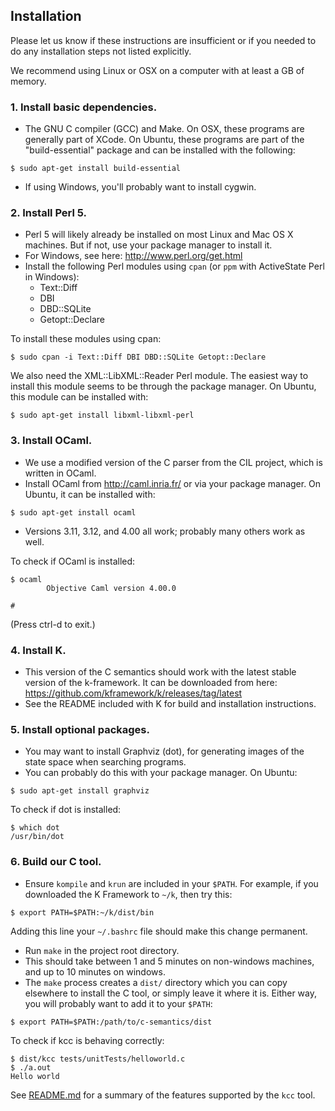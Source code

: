## Installation

Please let us know if these instructions are insufficient or if you needed to
do any installation steps not listed explicitly.

We recommend using Linux or OSX on a computer with at least a GB of memory.

### 1. Install basic dependencies.
- The GNU C compiler (GCC) and Make. On OSX, these programs are generally part
  of XCode. On Ubuntu, these programs are part of the "build-essential" package
  and can be installed with the following:
```
$ sudo apt-get install build-essential
```
- If using Windows, you'll probably want to install cygwin.

### 2. Install Perl 5.
- Perl 5 will likely already be installed on most Linux and Mac OS X machines.
  But if not, use your package manager to install it.
- For Windows, see here: <http://www.perl.org/get.html>
- Install the following Perl modules using `cpan` (or `ppm` with ActiveState
  Perl in Windows):
    - Text::Diff
    - DBI
    - DBD::SQLite
    - Getopt::Declare

To install these modules using cpan:
```
$ sudo cpan -i Text::Diff DBI DBD::SQLite Getopt::Declare
```

We also need the XML::LibXML::Reader Perl module. The easiest way to install
this module seems to be through the package manager. On Ubuntu, this module can
be installed with:
```
$ sudo apt-get install libxml-libxml-perl
```

### 3. Install OCaml.
- We use a modified version of the C parser from the CIL project, which is
  written in OCaml.
- Install OCaml from <http://caml.inria.fr/> or via your package manager. On
  Ubuntu, it can be installed with:
```
$ sudo apt-get install ocaml
```
- Versions 3.11, 3.12, and 4.00 all work; probably many others work as well.

To check if OCaml is installed:
```
$ ocaml
        Objective Caml version 4.00.0

# 
```

(Press ctrl-d to exit.)

### 4. Install K.
- This version of the C semantics should work with the latest stable version of
  the k-framework. It can be downloaded from here:
  <https://github.com/kframework/k/releases/tag/latest>
- See the README included with K for build and installation instructions.

### 5. Install optional packages.
- You may want to install Graphviz (dot), for generating images of the state
  space when searching programs.
- You can probably do this with your package manager. On Ubuntu:
```
$ sudo apt-get install graphviz
```
      
To check if dot is installed:
```
$ which dot
/usr/bin/dot
```

### 6. Build our C tool.
- Ensure `kompile` and `krun` are included in your `$PATH`. For example, if you
  downloaded the K Framework to `~/k`, then try this:
```
$ export PATH=$PATH:~/k/dist/bin
```
  Adding this line your `~/.bashrc` file should make this change permanent.
- Run `make` in the project root directory.
- This should take between 1 and 5 minutes on non-windows machines, and up to
  10 minutes on windows.
- The `make` process creates a `dist/` directory which you can copy elsewhere
  to install the C tool, or simply leave it where it is. Either way, you will
  probably want to add it to your `$PATH`:
```
$ export PATH=$PATH:/path/to/c-semantics/dist
```
      
To check if kcc is behaving correctly:
```
$ dist/kcc tests/unitTests/helloworld.c
$ ./a.out 
Hello world
```

See [README.md](README.md) for a summary of the features supported by the `kcc`
tool.

